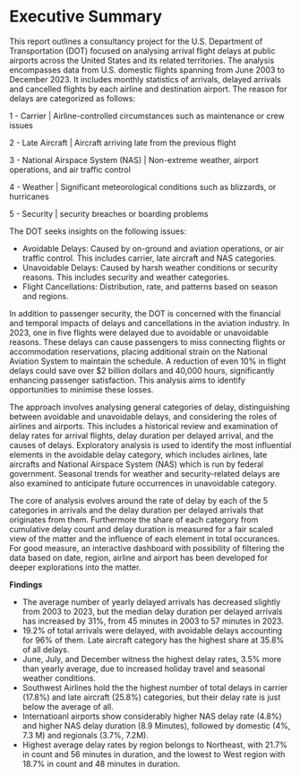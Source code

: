 # Executive Summary

This report outlines a consultancy project for the U.S. Department of Transportation (DOT) focused on analysing arrival flight delays at public airports across the United States and its related territories. The analysis encompasses data from U.S. domestic flights spanning from June 2003 to December 2023. It includes monthly statistics of arrivals, delayed arrivals and cancelled flights by each airline and destination airport. The reason for delays are categorized as follows: 

1 - Carrier | Airline-controlled circumstances such as maintenance or crew issues

2 - Late Aircraft | Aircraft arriving late from the previous flight 

3 - National Airspace System (NAS) | Non-extreme weather, airport operations, and air traffic control 

4 - Weather | Significant meteorological conditions such as blizzards, or hurricanes 

5 - Security | security breaches or boarding problems 

The DOT seeks insights on the following issues:

- Avoidable Delays: Caused by on-ground and aviation operations, or air traffic control. This includes carrier, late aircraft and NAS categories. 
- Unavoidable Delays: Caused by harsh weather conditions or security reasons. This includes security and weather categories. 
- Flight Cancellations: Distribution, rate, and patterns based on season and regions.

In addition to passenger security, the DOT is concerned with the financial and temporal impacts of delays and cancellations in the aviation industry. In 2023, one in five flights were delayed due to avoidable or unavoidable reasons. These delays can cause passengers to miss connecting flights or accommodation reservations, placing additional strain on the National Aviation System to maintain the schedule. A reduction of even 10% in flight delays could save over $2 billion dollars and 40,000 hours, significantly enhancing passenger satisfaction. This analysis aims to identify opportunities to minimise these losses.

The approach involves analysing general categories of delay, distinguishing between avoidable and unavoidable delays, and considering the roles of airlines and airports. This includes a historical review and examination of delay rates for arrival flights, delay duration per delayed arrival, and the causes of delays. Exploratory analysis is used to identify the most influential elements in the avoidable delay category, which includes airlines, late aircrafts and National Airspace System (NAS) which is run by federal government. Seasonal trends for weather and security-related delays are also examined to anticipate future occurrences in unavoidable category.

The core of analysis evolves around the rate of delay by each of the 5 categories in arrivals and the delay duration per delayed arrivals that originates from them. Furthermore the share of each category from cumulative delay count and delay duration is measured for a fair scaled view of the matter and the influence of each element in total occurances. 
For good measure, an interactive dashboard with possibility of filtering the data based on date, region, airline and airport has been developed for deeper explorations into the matter.

**Findings**

- The average number of yearly delayed arrivals has decreased slightly from 2003 to 2023, but the median delay duration per delayed arrivals has increased by 31%, from 45 minutes in 2003 to 57 minutes in 2023. 
- 19.2% of total arrivals were delayed, with avoidable delays accounting for 96% of them. Late aircraft category has the highest share at 35.8% of all delays. 
- June, July, and December witness the highest delay rates, 3.5% more than yearly average, due to increased holiday travel and seasonal weather conditions.
- Southwest Airlines hold the the highest number of total delays in carrier (17.8%) and late aircraft (25.8%) categories, but their delay rate is just below the average of all.
- Internatioanl airports show considerably higher NAS delay rate (4.8%) and higher NAS delay duration (8.9 Minutes), followed by domestic (4%, 7.3 M) and regionals (3.7%, 7.2M).
- Highest average delay rates by region belongs to Northeast, with 21.7% in count and 56 minutes in duration, and the lowest to West region with 18.7% in count and 48 minutes in duration.
